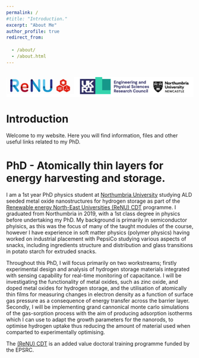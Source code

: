 ```yaml
---
permalink: /
#title: "Introduction."
excerpt: "About Me"
author_profile: true
redirect_from: 

  - /about/
  - /about.html
---
```

 <br/><img src='/images/footer.png'>

Introduction
======

Welcome to my website. Here you will find information, files and other useful links related to my PhD.

PhD - Atomically thin layers for energy harvesting and storage.
======

I am a 1st year PhD physics student at [Northumbria University](https://www.northumbria.ac.uk/) studying ALD seeded metal oxide nanostructures for hydrogen storage as part of the [Renewable energy North-East Universities (ReNU) CDT](https://renu.northumbria.ac.uk/) programme. I graduated from Northumbria in 2019, with a 1st class degree in physics before undertaking my PhD. My background is primarily in semiconductor phyisics, as this was the focus of many of the taught modules of the course, however I have experience in soft matter physics (polymer physics) having worked on industrial placement with PepsiCo studying various aspects of snacks, including ingredients structure and distribution and glass transitions in potato starch for extruded snacks. 

Throughout this PhD, I will focus primarily on two workstreams; firstly experimental design and analysis of hydrogen storage materials integrated with sensing capability for real-time monitoring of capacitance. I will be investigating the functionality of metal oxides, such as zinc oxide, and doped metal oxides for hydrogen storage, and the utilisation of atomically thin films for measuring changes in electron density as a function of surface gas pressure as a consequence of energy transfer across the barrier layer. Secondly, I will be implementing grand cannonical monte carlo simulations of the gas-sorption process with the aim of producing adsorption isotherms which I can use to adapt the growth parameters for the nanorods, to optimise hydrogen uptake thus reducing the amount of material used when comparted to experimentally optimising.

The [(ReNU) CDT](https://renu.northumbria.ac.uk/) is an added value doctoral training programme funded by the EPSRC. 
